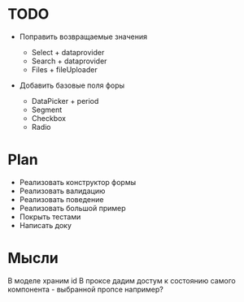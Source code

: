 # TODO

- Поправить возвращаемые значения
  - Select + dataprovider
  - Search + dataprovider
  - Files + fileUploader

- Добавить базовые поля форы
  - DataPicker + period
  - Segment
  - Checkbox
  - Radio

# Plan
- Реализовать конструктор формы
- Реализовать валидацию
- Реализовать поведение
- Реализовать большой пример
- Покрыть тестами
- Написать доку

# Мысли
В моделе храним id
В проксе дадим достум к состоянию самого компонента - выбранной пропсе например?